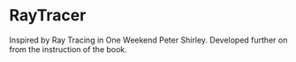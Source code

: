 # RayTracer
Inspired by Ray Tracing in One Weekend Peter Shirley. Developed further on from the instruction of the book.
